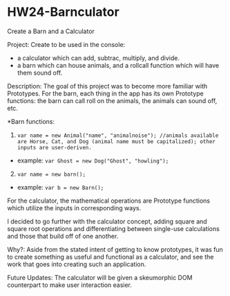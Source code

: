 HW24-Barnculator
================

Create a Barn and a Calculator

Project: Create to be used in the console:
* a calculator which can add, subtrac, multiply, and divide.
* a barn which can house animals, and a rollcall function which will have them sound off.

Description: The goal of this project was to become more familiar with Prototypes. 
For the barn, each thing in the app has its own Prototype functions: the barn can call roll on the animals, the animals can sound off, etc.

*Barn functions:
1. `var name = new Animal("name", "animalnoise"); //animals available are Horse, Cat, and Dog (animal name must be capitalized); other inputs are user-deriven.`
  * example: `var Ghost = new Dog("Ghost", "howling");`
2. `var name = new barn();`  
  * example: `var b = new Barn();`

For the calculator, the mathematical operations are Prototype functions which utilize the inputs in corresponding ways.


I decided to go further with the calculator concept, adding square and square root operations and differentiating between single-use calculations and those that build off of one another.

Why?: Aside from the stated intent of getting to know prototypes, it was fun to create something as useful and functional as a calculator, and see the work that goes into creating such an application.

Future Updates: The calculator will be given a skeumorphic DOM counterpart to make user interaction easier.
